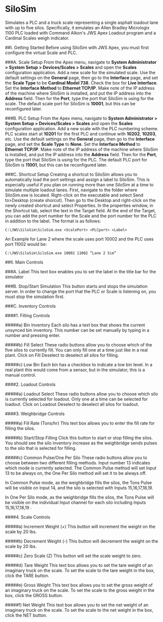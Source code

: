 # SiloSim
Simulates a PLC and a truck scale representing a single asphalt loadout lane with up to five silos. Specifically, it emulates an Allen Bradley Micrologix 1100 PLC loaded with Command Alkon's JWS Apex Loadout program and a Cardinal Scales weigh indicator. 

##I.	Getting Started
Before using SiloSim with JWS Apex, you must first configure the virtual Scale and PLC.

###A.	Scale Setup
From the Apex menu, navigate to **System Administrator > System Setup > Devices/Scales > Scales** and open the **Scales** configuration application. Add a new scale for the simulated scale. Use the default settings on the **General** page, then go to the **Interface** page, and set the **Scale Type** to be **Cardinal Model 738**. Check the box for **Live Interface**. Set the **Interface Method** to **Ethernet TCP/IP**. Make note of the IP address of the machine where SiloSim is installed, and put the IP address into the **Address** field. Then for the **Port**, type the port that SiloSim is using for the scale. The default scale port for SiloSim is **10001**, but this can be reconfigured later.

###B.	PLC Setup
From the Apex menu, navigate to **System Administrator > System Setup > Devices/Scales > Scales** and open the **Scales** configuration application. Add a new scale with the PLC numbering scheme. PLC scales start at **10201** for the first PLC and continue with **10202**, **10203**, etc. Use the default settings on the **General** page, then go to the **Interface** page, and set the **Scale Type** to **None**. Set the **Interface Method** to **Ethernet TCP/IP**. Make note of the IP address of the machine where SiloSim is installed, and put the IP address into the **Address** field. Then for the **Port**, type the port that SiloSim is using for the PLC. The default PLC port for SiloSim is **11001**, but this can be reconfigured later.

###C.	Shortcut Setup
Creating a shortcut to SiloSim allows you to automatically load the port settings and assign a label to SiloSim. This is especially useful if you plan on running more than one SiloSim at a time to simulate multiple loadout lanes. First, navigate to the folder where SiloSim.exe is located. Right-click on the executable and select Send to>Desktop (create shorcut). Then go to the Desktop and right-click on the newly created shortcut and select Properties. In the properties window, in the Shortcut tab, select the text in the Target field. At the end of the Target, you can add the port number for the Scale and the port number for the PLC in addition to the label. The format is as follows:

`C:\JWS\SiloSim\SiloSim.exe <ScalePort> <PLCport> <Label>`

An Example for Lane 2 where the scale uses port 10002 and the PLC uses port 11002 would be:

`C:\JWS\SiloSim\SiloSim.exe 10002 11002 “Lane 2 Sim”`

##II.	Main Controls

###A.	Label
This text box enables you to set the label in the title bar for the simulator

###B.	Stop/Start Simulation
This button starts and stops the simulation server. In order to change the port that the PLC or Scale is listening on, you must stop the simulation first.

###C.	Inventory Controls

####1.	Filling Controls

#####a)	Bin Inventory
Each silo has a text box that shows the current unsynced bin inventory. This number can be set manually by typing in a number and pressing enter.

#####b)	Fill Select
These radio buttons allow you to choose which of the five silos to currently fill. You can only fill one at a time just like in a real plant. Click on Fill Deselect to deselect all silos for filling.

#####c)	Low Bin
Each bin has a checkbox to indicate a low bin level. In a real plant this would come from a sensor, but in the simulator, this is a manual control.

####2.	Loadout Controls

#####a)	Loadout Select
These radio buttons allow you to choose which silo is currently selected for loadout. Only one at a time can be selected for loadout. Click on Loadout Deselect to deselect all silos for loadout.

####3.	Weighbridge Controls

#####a)	Fill Rate (Tons/hr)
This text box allows you to enter the fill rate for filling the silos.

#####b)	Start/Stop Filling
Click this button to start or stop filling the silos. You should see the silo inventory increase as the weighbridge sends pulses to the silo that is selected for filling.

#####c)	Common Pulse/One Per Silo
These radio buttons allow you to choose between two different filling methods. Input number 13 indicates which mode is currently selected. The Common Pulse method will set Input 13 to be always on, the One Per Silo method will set it to be always off. 

In Common Pulse mode, as the weighbridge fills the silos, the Tons Pulse will be visible on Input 14, and the silo is selected with Inputs 15,16,17,18,19.

In One Per Silo mode, as the weighbridge fills the silos, the Tons Pulse will be visible on the individual Input channel for each silo including Inputs 15,16,17,18,19 .

####4.	Scale Controls

#####a)	Increment Weight (+)
This button will increment the weight on the scale by 20 lbs.

#####b)	Decrement Weight (-)
This button will decrement the weight on the scale by 20 lbs.

#####c)	Zero Scale (Z)
This button will set the scale weight to zero.

#####d)	Tare Weight
This text box allows you to set the tare weight of an imaginary truck on the scale. To set the scale to the tare weight in the box, click the TARE button.

#####e)	Gross Weight
This text box allows you to set the gross weight of an imaginary truck on the scale. To set the scale to the gross weight in the box, click the GROSS button.

#####f)	Net Weight
This text box allows you to set the net weight of an imaginary truck on the scale. To set the scale to the net weight in the box, click the NET button.
